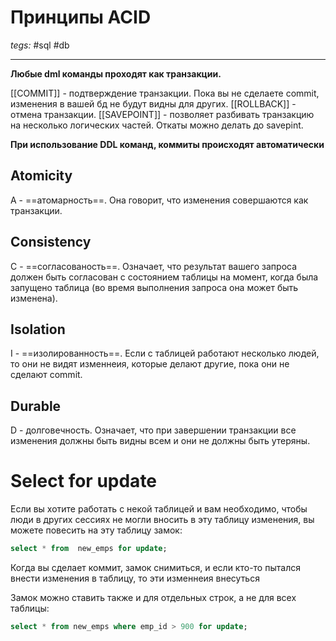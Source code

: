 # Принципы ACID
*tegs:* #sql #db 

---
**Любые dml команды проходят как транзакции.**

[[COMMIT]] - подтверждение транзакции. Пока вы не сделаете commit, изменения в вашей бд не будут видны для других.
[[ROLLBACK]] - отмена транзакции. 
[[SAVEPOINT]] - позволяет разбивать транзакцию на несколько логических частей. Откаты можно делать до savepint.

**При использование DDL команд, коммиты происходят автоматически**

## Atomicity
A - ==атомарность==. Она говорит, что изменения совершаются как транзакции.

## Consistency
C - ==согласованость==. Означает, что результат вашего запроса должен быть согласован с состоянием таблицы на момент, когда была запущено таблица (во время выполнения запроса она может быть изменена).

## Isolation
I - ==изолированность==. Если с таблицей работают несколько людей, то они не видят изменнеия, которые делают другие, пока они не сделают commit.

## Durable
D - долговечность. Означает, что при завершении транзакции все изменения должны быть видны всем и они не должны быть утеряны.


# Select for update
Если вы хотите работать с некой таблицей и вам необходимо, чтобы люди в других сессиях не могли вносить в эту таблицу изменения, вы можете повесить на эту таблицу замок:
```sql
select * from  new_emps for update;
```

Когда вы сделает коммит, замок снимиться, и если кто-то пытался внести изменения в таблицу, то эти изменнеия внесуться

Замок можно ставить также и для отдельных строк, а не для всех таблицы:
```sql
select * from new_emps where emp_id > 900 for update;
```
